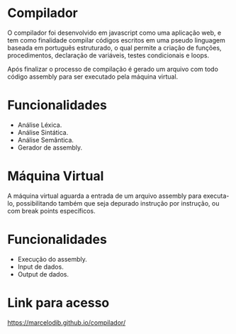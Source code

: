 # Compilador

O compilador foi desenvolvido em javascript como uma aplicação web, e tem como finalidade compilar códigos escritos em uma pseudo linguagem baseada em português estruturado, o qual permite a criação de funções, procedimentos, declaração de variáveis, testes condicionais e loops.

Após finalizar o processo de compilação é gerado um arquivo com todo código assembly para ser executado pela máquina virtual.

# Funcionalidades
  - Análise Léxica.
  - Análise Sintática.
  - Análise Semântica.
  - Gerador de assembly.

# Máquina Virtual

A máquina virtual aguarda a entrada de um arquivo assembly para executa-lo, possibilitando também que seja depurado instrução por instrução, ou com break points específicos.

# Funcionalidades
  - Execução do assembly.
  - Input de dados.
  - Output de dados.

# Link para acesso

https://marcelodib.github.io/compilador/
